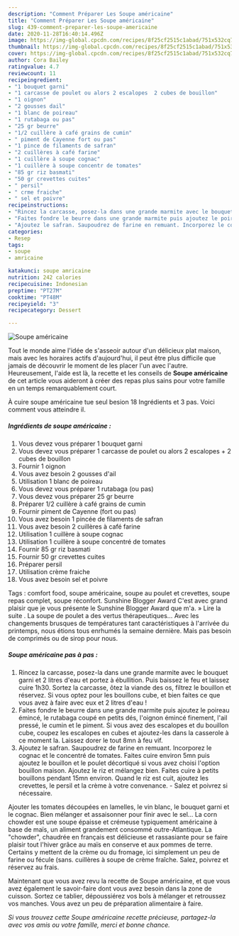 ```yaml
---
description: "Comment Préparer Les Soupe américaine"
title: "Comment Préparer Les Soupe américaine"
slug: 439-comment-preparer-les-soupe-americaine
date: 2020-11-28T16:40:14.496Z
image: https://img-global.cpcdn.com/recipes/8f25cf2515c1abad/751x532cq70/soupe-americaine-photo-principale-de-la-recette.jpg
thumbnail: https://img-global.cpcdn.com/recipes/8f25cf2515c1abad/751x532cq70/soupe-americaine-photo-principale-de-la-recette.jpg
cover: https://img-global.cpcdn.com/recipes/8f25cf2515c1abad/751x532cq70/soupe-americaine-photo-principale-de-la-recette.jpg
author: Cora Bailey
ratingvalue: 4.7
reviewcount: 11
recipeingredient:
- "1 bouquet garni"
- "1 carcasse de poulet ou alors 2 escalopes  2 cubes de bouillon"
- "1 oignon"
- "2 gousses dail"
- "1 blanc de poireau"
- "1 rutabaga ou pas"
- "25 gr beurre"
- "1/2 cuillère à café grains de cumin"
- " piment de Cayenne fort ou pas"
- "1 pince de filaments de safran"
- "2 cuillères à café farine"
- "1 cuillère à soupe cognac"
- "1 cuillère à soupe concentr de tomates"
- "85 gr riz basmati"
- "50 gr crevettes cuites"
- " persil"
- " crme fraiche"
- " sel et poivre"
recipeinstructions:
- "Rincez la carcasse, posez-la dans une grande marmite avec le bouquet garni et 2 litres d&#39;eau et portez à ébullition. Puis baissez le feu et laissez cuire 1h30. Sortez la carcasse, ôtez la viande des os, filtrez le bouillon et réservez. Si vous optez pour les bouillons cube, et bien faites ce que vous avez à faire avec eux et 2 litres d&#39;eau !"
- "Faites fondre le beurre dans une grande marmite puis ajoutez le poireau émincé, le rutabaga coupé en petits dés, l&#39;oignon émincé finement, l&#39;ail pressé, le cumin et le piment. Si vous avez des escalopes et du bouillon cube, coupez les escalopes en cubes et ajoutez-les dans la casserole à ce moment la. Laissez dorer le tout 8mn à feu vif."
- "Ajoutez le safran. Saupoudrez de farine en remuant. Incorporez le cognac et le concentré de tomates. Faites cuire environ 5mn puis ajoutez le bouillon et le poulet décortiqué si vous avez choisi l&#39;option bouillon maison. Ajoutez le riz et mélangez bien. Faites cuire à petits bouillons pendant 15mn environ. Quand le riz est cuit, ajoutez les crevettes, le persil et la crème à votre convenance. - Salez et poivrez si nécessaire."
categories:
- Resep
tags:
- soupe
- amricaine

katakunci: soupe amricaine 
nutrition: 242 calories
recipecuisine: Indonesian
preptime: "PT27M"
cooktime: "PT48M"
recipeyield: "3"
recipecategory: Dessert

---
```



![Soupe américaine](https://img-global.cpcdn.com/recipes/8f25cf2515c1abad/751x532cq70/soupe-americaine-photo-principale-de-la-recette.jpg)

Tout le monde aime l'idée de s'asseoir autour d'un délicieux plat maison, mais avec les horaires actifs d'aujourd'hui, il peut être plus difficile que jamais de découvrir le moment de les placer l'un avec l'autre. Heureusement, l'aide est là, la recette et les conseils de <strong> Soupe américaine </strong> de cet article vous aideront à créer des repas plus sains pour votre famille en un temps remarquablement court.

<!--inarticleads1-->

À cuire soupe américaine tue seul besion 18 Ingrédients et 3 pas. Voici comment vous atteindre il.

##### Ingrédients de soupe américaine :

1. Vous devez vous préparer 1 bouquet garni
1. Vous devez vous préparer 1 carcasse de poulet ou alors 2 escalopes + 2 cubes de bouillon
1. Fournir 1 oignon
1. Vous avez besoin 2 gousses d&#39;ail
1. Utilisation 1 blanc de poireau
1. Vous devez vous préparer 1 rutabaga (ou pas)
1. Vous devez vous préparer 25 gr beurre
1. Préparer 1/2 cuillère à café grains de cumin
1. Fournir  piment de Cayenne (fort ou pas)
1. Vous avez besoin 1 pincée de filaments de safran
1. Vous avez besoin 2 cuillères à café farine
1. Utilisation 1 cuillère à soupe cognac
1. Utilisation 1 cuillère à soupe concentré de tomates
1. Fournir 85 gr riz basmati
1. Fournir 50 gr crevettes cuites
1. Préparer  persil
1. Utilisation  crème fraiche
1. Vous avez besoin  sel et poivre


Tags : comfort food, soupe américaine, soupe au poulet et crevettes, soupe repas complet, soupe réconfort. Sunshine Blogger Award C&#39;est avec grand plaisir que je vous présente le Sunshine Blogger Award que m&#39;a. » Lire la suite . La soupe de poulet a des vertus thérapeutiques… Avec les changements brusques de températures tant caractéristiques à l&#39;arrivée du printemps, nous étions tous enrhumés la semaine dernière. Mais pas besoin de comprimés ou de sirop pour nous. 

<!--inarticleads2-->

##### Soupe américaine pas à pas :

1. Rincez la carcasse, posez-la dans une grande marmite avec le bouquet garni et 2 litres d&#39;eau et portez à ébullition. Puis baissez le feu et laissez cuire 1h30. Sortez la carcasse, ôtez la viande des os, filtrez le bouillon et réservez. Si vous optez pour les bouillons cube, et bien faites ce que vous avez à faire avec eux et 2 litres d&#39;eau !
1. Faites fondre le beurre dans une grande marmite puis ajoutez le poireau émincé, le rutabaga coupé en petits dés, l&#39;oignon émincé finement, l&#39;ail pressé, le cumin et le piment. Si vous avez des escalopes et du bouillon cube, coupez les escalopes en cubes et ajoutez-les dans la casserole à ce moment la. Laissez dorer le tout 8mn à feu vif.
1. Ajoutez le safran. Saupoudrez de farine en remuant. Incorporez le cognac et le concentré de tomates. Faites cuire environ 5mn puis ajoutez le bouillon et le poulet décortiqué si vous avez choisi l&#39;option bouillon maison. Ajoutez le riz et mélangez bien. Faites cuire à petits bouillons pendant 15mn environ. Quand le riz est cuit, ajoutez les crevettes, le persil et la crème à votre convenance. - Salez et poivrez si nécessaire.


Ajouter les tomates découpées en lamelles, le vin blanc, le bouquet garni et le cognac. Bien mélanger et assaisonner pour finir avec le sel… La corn chowder est une soupe épaisse et crémeuse typiquement américaine à base de maïs, un aliment grandement consommé outre-Atlantique. La &#34;chowder&#34;, chaudrée en français est délicieuse et rassasiante pour se faire plaisir tout l&#39;hiver grâce au maïs en conserve et aux pommes de terre. Certains y mettent de la crème ou du fromage, ici simplement un peu de farine ou fécule (sans. cuillères à soupe de crème fraîche. Salez, poivrez et réservez au frais. 

<!--inarticleads1-->

<p>
Maintenant que vous avez revu la recette de Soupe américaine, et que vous avez également le savoir-faire dont vous avez besoin dans la zone de cuisson. Sortez ce tablier, dépoussiérez vos bols à mélanger et retroussez vos manches. Vous avez un peu de préparation alimentaire à faire.
</p>

<p>
<i>Si vous trouvez cette Soupe américaine recette précieuse, partagez-la avec vos amis ou votre famille, merci et bonne chance.</i>
</p>
